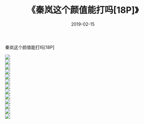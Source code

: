 ﻿---
layout: post
title:  《秦岚这个颜值能打吗[18P]》
date:   2019-02-15
img: http://img.660000.xyz/Sharelink/唯美/2019/秦岚这个颜值能打吗[18P]/000.jpg
categories: [美女, 清纯, 唯美]
---

秦岚这个颜值能打吗[18P]

  ![](http://img.660000.xyz/Sharelink/唯美/2019/秦岚这个颜值能打吗[18P]/001.jpg) <br> ![](http://img.660000.xyz/Sharelink/唯美/2019/秦岚这个颜值能打吗[18P]/002.jpg) <br> ![](http://img.660000.xyz/Sharelink/唯美/2019/秦岚这个颜值能打吗[18P]/003.jpg) <br> ![](http://img.660000.xyz/Sharelink/唯美/2019/秦岚这个颜值能打吗[18P]/004.jpg) <br> ![](http://img.660000.xyz/Sharelink/唯美/2019/秦岚这个颜值能打吗[18P]/005.jpg) <br> ![](http://img.660000.xyz/Sharelink/唯美/2019/秦岚这个颜值能打吗[18P]/006.jpg) <br> ![](http://img.660000.xyz/Sharelink/唯美/2019/秦岚这个颜值能打吗[18P]/007.jpg) <br> ![](http://img.660000.xyz/Sharelink/唯美/2019/秦岚这个颜值能打吗[18P]/008.jpg) <br> ![](http://img.660000.xyz/Sharelink/唯美/2019/秦岚这个颜值能打吗[18P]/009.jpg) <br> ![](http://img.660000.xyz/Sharelink/唯美/2019/秦岚这个颜值能打吗[18P]/010.jpg) <br> ![](http://img.660000.xyz/Sharelink/唯美/2019/秦岚这个颜值能打吗[18P]/011.jpg) <br> ![](http://img.660000.xyz/Sharelink/唯美/2019/秦岚这个颜值能打吗[18P]/012.jpg) <br> ![](http://img.660000.xyz/Sharelink/唯美/2019/秦岚这个颜值能打吗[18P]/013.jpg) <br>